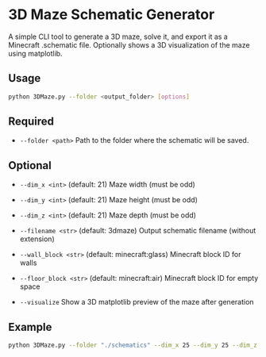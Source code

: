 # 3D Maze Schematic Generator
A simple CLI tool to generate a 3D maze, solve it, and export it as a Minecraft .schematic file. Optionally shows a 3D visualization of the maze using matplotlib.

## Usage
```bash
python 3DMaze.py --folder <output_folder> [options]
```

## Required

* `--folder <path>`
Path to the folder where the schematic will be saved.

## Optional
* `--dim_x <int>` (default: 21)
Maze width (must be odd)

* `--dim_y <int>` (default: 21)
Maze height (must be odd)

* `--dim_z <int>` (default: 21)
Maze depth (must be odd)

* `--filename <str>` (default: 3dmaze)
Output schematic filename (without extension)

* `--wall_block <str>` (default: minecraft:glass)
Minecraft block ID for walls

* `--floor_block <str>` (default: minecraft:air)
Minecraft block ID for empty space

* `--visualize`
Show a 3D matplotlib preview of the maze after generation

## Example
```bash
python 3DMaze.py --folder "./schematics" --dim_x 25 --dim_y 25 --dim_z 25 --filename my_maze --visualize
```